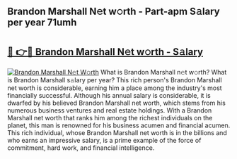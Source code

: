 ## Brandon Marshall N𝚎t w𝚘rth - Part-apm S𝚊lary per year 71umh

# <h2><a href="http://gc2aex.nevu.top/?p=Brandon+Marshall">🔗 👉🔴 Brandon Marshall N𝚎t w𝚘rth - S𝚊lary</a></h2>

[![Brandon Marshall N𝚎t W𝚘rth](https://i.imgur.com/Oavwk0R.jpeg)](http://gc2aex.nevu.top/?p=Brandon+Marshall)
What is Brandon Marshall n𝚎t w𝚘rth? What is Brandon Marshall s𝚊lary per year?
This rich person's Brandon Marshall net worth is considerable, earning him a place among the industry's most financially successful. Although his annual salary is considerable, it is dwarfed by his believed Brandon Marshall net worth, which stems from his numerous business ventures and real estate holdings. With a Brandon Marshall net worth that ranks him among the richest individuals on the planet, this man is renowned for his business acumen and financial acumen. This rich individual, whose Brandon Marshall net worth is in the billions and who earns an impressive salary, is a prime example of the force of commitment, hard work, and financial intelligence.
